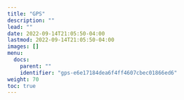 ```yaml
---
title: "GPS"
description: ""
lead: ""
date: 2022-09-14T21:05:50-04:00
lastmod: 2022-09-14T21:05:50-04:00
images: []
menu:
  docs:
    parent: ""
    identifier: "gps-e6e17184dea6f4ff4607cbec01866ed6"
weight: 70
toc: true
---
```

